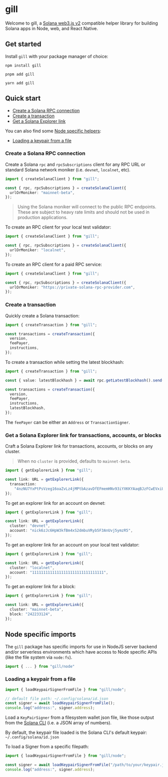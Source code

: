 # gill

Welcome to gill, a [Solana web3.js v2](https://github.com/solana-labs/solana-web3.js) compatible
helper library for building Solana apps in Node, web, and React Native.

## Get started

Install `gill` with your package manager of choice:

```shell
npm install gill
```

```shell
pnpm add gill
```

```shell
yarn add gill
```

## Quick start

- [Create a Solana RPC connection](#create-a-solana-rpc-connection)
- [Create a transaction](#create-a-transaction)
- [Get a Solana Explorer link](#create-a-transaction)

You can also find some [Node specific helpers](#node-specific-imports):

- [Loading a keypair from a file](#loading-a-keypair-from-a-file)

### Create a Solana RPC connection

Create a Solana `rpc` and `rpcSubscriptions` client for any RPC URL or standard Solana network
moniker (i.e. `devnet`, `localnet`, etc).

```typescript
import { createSolanaClient } from "gill";

const { rpc, rpcSubscriptions } = createSolanaClient({
  urlOrMoniker: "mainnet-beta",
});
```

> Using the Solana moniker will connect to the public RPC endpoints. These are subject to heavy rate
> limits and should not be used in production applications.

To create an RPC client for your local test validator:

```typescript
import { createSolanaClient } from "gill";

const { rpc, rpcSubscriptions } = createSolanaClient({
  urlOrMoniker: "localnet",
});
```

To create an RPC client for a paid RPC service:

```typescript
import { createSolanaClient } from "gill";

const { rpc, rpcSubscriptions } = createSolanaClient({
  urlOrMoniker: "https://private-solana-rpc-provider.com",
});
```

### Create a transaction

Quickly create a Solana transaction:

```typescript
import { createTransaction } from "gill";

const transactions = createTransaction({
  version,
  feePayer,
  instructions,
});
```

To create a transaction while setting the latest blockhash:

```typescript
import { createTransaction } from "gill";

const { value: latestBlockhash } = await rpc.getLatestBlockhash().send();

const transactions = createTransaction({
  version,
  feePayer,
  instructions,
  latestBlockhash,
});
```

The `feePayer` can be either an `Address` or `TransactionSigner`.

### Get a Solana Explorer link for transactions, accounts, or blocks

Craft a Solana Explorer link for transactions, accounts, or blocks on any cluster.

> When no `cluster` is provided, defaults to `mainnet-beta`.

```typescript
import { getExplorerLink } from "gill";

const link: URL = getExplorerLink({
  transaction:
    "4nzNU7YxPtPsVzeg16oaZvLz4jMPtbAzavDfEFmemHNv93iYXKKYAaqBJzFCwEVxiULqTYYrbjPwQnA1d9ZCTELg",
});
```

To get an explorer link for an account on devnet:

```typescript
import { getExplorerLink } from "gill";

const link: URL = getExplorerLink({
  cluster: "devnet",
  account: "nick6zJc6HpW3kfBm4xS2dmbuVRyb5F3AnUvj5ymzR5",
});
```

To get an explorer link for an account on your local test validator:

```typescript
import { getExplorerLink } from "gill";

const link: URL = getExplorerLink({
  cluster: "localnet",
  account: "11111111111111111111111111111111",
});
```

To get an explorer link for a block:

```typescript
import { getExplorerLink } from "gill";

const link: URL = getExplorerLink({
  cluster: "mainnet-beta",
  block: "242233124",
});
```

## Node specific imports

The `gill` package has specific imports for use in NodeJS server backend and/or serverless
environments which have access to Node specific APIs (like the file system via `node:fs`).

```typescript
import { ... } from "gill/node"
```

### Loading a keypair from a file

```typescript
import { loadKeypairSignerFromFile } from "gill/node";

// default file path: ~/.config/solana/id.json
const signer = await loadKeypairSignerFromFile();
console.log("address:", signer.address);
```

Load a `KeyPairSigner` from a filesystem wallet json file, like those output from the
[Solana CLI](https://solana.com/docs/intro/installation#install-the-solana-cli) (i.e. a JSON array
of numbers).

By default, the keypair file loaded is the Solana CLI's default keypair: `~/.config/solana/id.json`

To load a Signer from a specific filepath:

```typescript
import { loadKeypairSignerFromFile } from "gill/node";

const signer = await loadKeypairSignerFromFile("/path/to/your/keypair.json");
console.log("address:", signer.address);
```
